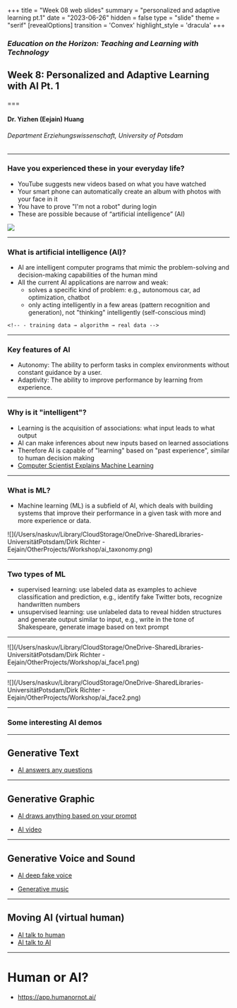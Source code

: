 +++
title = "Week 08 web slides"
summary = "personalized and adaptive learning pt.1"
date = "2023-06-26"
hidden = false
type = "slide"
theme = "serif"
[revealOptions]
transition = 'Convex'
highlight_style = 'dracula'
+++

### *Education on the Horizon: Teaching and Learning with Technology*
## Week 8: Personalized and Adaptive Learning with AI Pt. 1
===
#### Dr. Yizhen (Eejain) Huang
###### Department Erziehungswissenschaft, University of Potsdam

---
###  Have you experienced these in your everyday life?
- YouTube suggests new videos based on what you have watched
- Your smart phone can automatically create an album with photos with your face in it
- You have to prove "I'm not a robot" during login
- These are possible because of “artificial intelligence” (AI)

![](/media/captcha.jpg)

---
###  What is artificial intelligence (AI)?
- AI are intelligent computer programs that mimic the problem-solving and decision-making capabilities of the human mind 
- All the current AI applications are narrow and weak: 
    - solves a specific kind of problem: e.g., autonomous car, ad optimization, chatbot
    - only acting intelligently in a few areas (pattern recognition and generation), not "thinking" intelligently (self-conscious mind)
<!-- - Traditional computer program: Input → Output is predetermined -->
<!-- - AI: Input → Output is conditional -->
    <!-- - training data → algorithm → real data -->

---
###  Key features of AI
- Autonomy: The ability to perform tasks in complex environments without constant guidance by a user.
- Adaptivity: The ability to improve performance by learning from experience.

---
###  Why is it "intelligent"?
- Learning is the acquisition of associations: what input leads to what output 
- AI can make inferences about new inputs based on learned associations
- Therefore AI is capable of "learning" based on "past experience", similar to human decision making
- [Computer Scientist Explains Machine Learning](https://www.youtube.com/watch?v=5q87K1WaoFI)


---
### What is ML?
- Machine learning (ML) is a subfield of AI, which deals with building systems that improve their performance in a given task with more and more experience or data. 

![](/Users/naskuv/Library/CloudStorage/OneDrive-SharedLibraries-UniversitätPotsdam/Dirk Richter - Eejain/OtherProjects/Workshop/ai_taxonomy.png)


---
### Two types of ML
- supervised learning: use labeled data as examples to achieve classification and prediction, e.g., identify fake Twitter bots, recognize handwritten numbers 
- unsupervised learning: use unlabeled data to reveal hidden structures and generate output similar to input, e.g., write in the tone of Shakespeare, generate image based on text prompt  

---

![](/Users/naskuv/Library/CloudStorage/OneDrive-SharedLibraries-UniversitätPotsdam/Dirk Richter - Eejain/OtherProjects/Workshop/ai_face1.png)

---

![](/Users/naskuv/Library/CloudStorage/OneDrive-SharedLibraries-UniversitätPotsdam/Dirk Richter - Eejain/OtherProjects/Workshop/ai_face2.png)

---
###  Some interesting AI demos

---
## Generative Text 
<!-- - [AI writes news](https://talktotransformer.com/) -->
- [AI answers any questions](https://chat.openai.com/chat)

<!-- - [AI writes your email](https://app.flowrite.com/write) -->

---
## Generative Graphic
<!-- - [AI draws landscape](http://gaugan.org/gaugan2/) -->
<!-- - [AI draws anything based on your text](https://openai.com/blog/dall-e/) -->
- [AI draws anything based on your prompt](https://www.midjourney.com/showcase/recent/)
<!-- - https://stability.ai/blog/stable-diffusion-v2-release -->
- [AI video](https://imagen.research.google/video/)
<!-- - [Another competitor](https://imagen.research.google/) -->
<!-- - [AI creates art](https://app.wombo.art/) -->
<!-- - [Create anime styled selfies](https://waifu.lofiu.com/) -->
<!-- - [How about oil-painting styled selfies](https://ai-art.tokyo/en/) -->
<!-- - [Generative story](https://ai-adventure.appspot.com/) -->
<!-- - [AI guessing memes](https://twitter.com/ResNeXtGuesser/status/1477391701807300608) -->
<!-- - [more demos](https://www.nvidia.com/en-us/research/ai-demos/) -->

---
## Generative Voice and Sound
<!-- - [Deep fake voice](https://fakeyou.com/) -->
- [AI deep fake voice](https://beta.elevenlabs.io/speech-synthesis)
<!-- - [Another highly realistic voice generator](https://play.ht/blog/introducing-truly-realistic-text-to-speech-with-emotion-and-laughter/) -->
<!-- - [Generative music](https://www.nvidia.com/en-us/research/ai-art-gallery/artists/aiva/) -->
- [Generative music](https://www.riffusion.com/)

---
## Moving AI (virtual human)
- [AI talk to human](https://youtu.be/BpnnD_0IlbE?t=380)
- [AI talk to AI](https://www.youtube.com/watch?v=jz78fSnBG0s)

---
# Human or AI?
- https://app.humanornot.ai/
